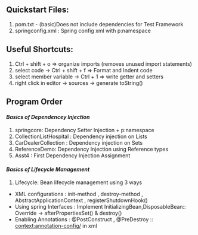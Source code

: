 ## Quickstart Files:
1. pom.txt - (basic)Does not include dependencies for Test Framework
2. springconfig.xml : Spring config xml with p:namespace

## Useful Shortcuts:
1. Ctrl + shift + o => organize imports (removes unused import statements)
2. select code -> Ctrl + shift + f  => Format and Indent code
3. select member variable -> Ctrl + 1 => write getter and setters
3. right click in editor -> sources -> generate toString()


## Program Order

#### *Basics of Dependencey Injection*
1. springcore: Dependency Setter Injection + p:namespace
2. CollectionListHospital : Dependency injection on Lists
3. CarDealerCollection : Dependency injection on Sets
4. ReferenceDemo: Dependency Injection using Reference types
5. Asst4 : First Dependency Injection Assignment

#### *Basics of Lifecycle Management*
1. Lifecycle:  Bean lifecycle management using 3 ways
- XML configurations : init-method , destroy-method , AbstractApplicationContext , registerShutdownHook()
- Using spring Interfaces : Implement InitializingBean,DisposableBean:: Override -> afterPropertiesSet() & destroy()
- Enabling Annotations : @PostConstruct , @PreDestroy :: <context:annotation-config/> in xml  